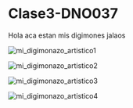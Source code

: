 # Clase3-DNO037

Hola aca estan mis digimones jalaos

![mi_digimonazo_artistico1](https://user-images.githubusercontent.com/75643049/159743114-1797fb9a-d5c5-4b36-92a3-ce13b746fd6a.jpg)

![mi_digimonazo_artistico2](https://user-images.githubusercontent.com/75643049/159743132-f4259f68-9f98-4063-9b27-9be40fc1caf9.jpg)

![mi_digimonazo_artistico3](https://user-images.githubusercontent.com/75643049/159743156-1fcd6362-f387-4aec-b461-46849cd2d02b.jpg)

![mi_digimonazo_artistico4](https://user-images.githubusercontent.com/75643049/159743186-c8b8cc29-3ab4-4e6d-be87-6587912b5de5.jpg)
